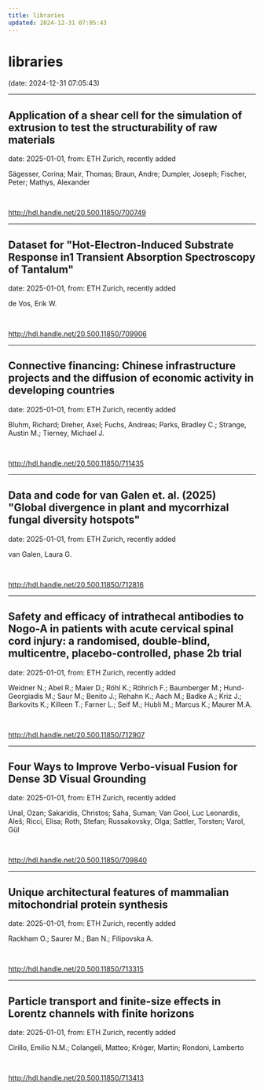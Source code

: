 ```yaml
---
title: libraries
updated: 2024-12-31 07:05:43
---
```


# libraries

(date: 2024-12-31 07:05:43)

---

## Application of a shear cell for the simulation of extrusion to test the structurability of raw materials

date: 2025-01-01, from: ETH Zurich, recently added

Sägesser, Corina; Mair, Thomas; Braun, Andre; Dumpler, Joseph; Fischer, Peter; Mathys, Alexander 

<br> 

<http://hdl.handle.net/20.500.11850/700749>

---

## Dataset for "Hot-Electron-Induced Substrate Response in1 Transient Absorption Spectroscopy of Tantalum"

date: 2025-01-01, from: ETH Zurich, recently added

de Vos, Erik W. 

<br> 

<http://hdl.handle.net/20.500.11850/709906>

---

## Connective financing: Chinese infrastructure projects and the diffusion of economic activity in developing countries

date: 2025-01-01, from: ETH Zurich, recently added

Bluhm, Richard; Dreher, Axel; Fuchs, Andreas; Parks, Bradley C.; Strange, Austin M.; Tierney, Michael J. 

<br> 

<http://hdl.handle.net/20.500.11850/711435>

---

## Data and code for van Galen et. al. (2025) "Global divergence in plant and mycorrhizal fungal diversity hotspots"

date: 2025-01-01, from: ETH Zurich, recently added

van Galen, Laura G. 

<br> 

<http://hdl.handle.net/20.500.11850/712816>

---

## Safety and efficacy of intrathecal antibodies to Nogo-A in patients with acute cervical spinal cord injury: a randomised, double-blind, multicentre, placebo-controlled, phase 2b trial

date: 2025-01-01, from: ETH Zurich, recently added

Weidner N.; Abel R.; Maier D.; Röhl K.; Röhrich F.; Baumberger M.; Hund-Georgiadis M.; Saur M.; Benito J.; Rehahn K.; Aach M.; Badke A.; Kriz J.; Barkovits K.; Killeen T.; Farner L.; Seif M.; Hubli M.; Marcus K.; Maurer M.A. 

<br> 

<http://hdl.handle.net/20.500.11850/712907>

---

## Four Ways to Improve Verbo-visual Fusion for Dense 3D Visual Grounding

date: 2025-01-01, from: ETH Zurich, recently added

Unal, Ozan; Sakaridis, Christos; Saha, Suman; Van Gool, Luc
Leonardis, Aleš; Ricci, Elisa; Roth, Stefan; Russakovsky, Olga; Sattler, Torsten; Varol, Gül 

<br> 

<http://hdl.handle.net/20.500.11850/709840>

---

## Unique architectural features of mammalian mitochondrial protein synthesis

date: 2025-01-01, from: ETH Zurich, recently added

Rackham O.; Saurer M.; Ban N.; Filipovska A. 

<br> 

<http://hdl.handle.net/20.500.11850/713315>

---

## Particle transport and finite-size effects in Lorentz channels with finite horizons

date: 2025-01-01, from: ETH Zurich, recently added

Cirillo, Emilio N.M.; Colangeli, Matteo; Kröger, Martin; Rondoni, Lamberto 

<br> 

<http://hdl.handle.net/20.500.11850/713413>

